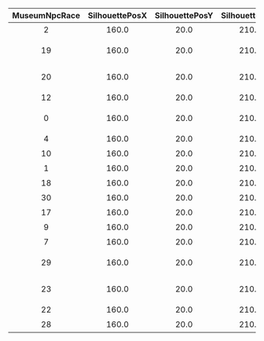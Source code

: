 | MuseumNpcRace | SilhouettePosX | SilhouettePosY | SilhouettePosZ | UniqueID | SilhouetteName |
|:--:|:--:|:--:|:--:|:--:|:--:|
| 2 | 160.0 | 20.0 | 210.0 | 0 | 'トリシルエット' | 
| 19 | 160.0 | 20.0 | 210.0 | 1 | 'コアラシルエット' | 
| 20 | 160.0 | 20.0 | 210.0 | 2 | 'カンガルシルエット' | 
| 12 | 160.0 | 20.0 | 210.0 | 3 | 'ゾウシルエット' | 
| 0 | 160.0 | 20.0 | 210.0 | 4 | 'アリクイシルエット' | 
| 4 | 160.0 | 20.0 | 210.0 | 5 | 'ネコシルエット' | 
| 10 | 160.0 | 20.0 | 210.0 | 6 | 'イヌシルエット' | 
| 1 | 160.0 | 20.0 | 210.0 | 7 | 'クマシルエット' | 
| 18 | 160.0 | 20.0 | 210.0 | 8 | 'ウマシルエット' | 
| 30 | 160.0 | 20.0 | 210.0 | 9 | 'サイシルエット' | 
| 17 | 160.0 | 20.0 | 210.0 | 10 | 'カバシルエット' | 
| 9 | 160.0 | 20.0 | 210.0 | 11 | 'シカシルエット' | 
| 7 | 160.0 | 20.0 | 210.0 | 12 | 'ウシシルエット' | 
| 29 | 160.0 | 20.0 | 210.0 | 13 | 'ウサギシルエット' | 
| 23 | 160.0 | 20.0 | 210.0 | 14 | 'ネズミシルエット' | 
| 22 | 160.0 | 20.0 | 210.0 | 15 | 'サルシルエット' | 
| 28 | 160.0 | 20.0 | 210.0 | 16 | 'ブタシルエット' | 
